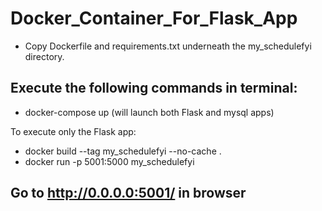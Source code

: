 # Docker_Container_For_Flask_App

-  Copy Dockerfile and requirements.txt underneath the my_schedulefyi directory.

## Execute the following commands in terminal:
- docker-compose up (will launch both Flask and mysql apps)

To execute only the Flask app:
- docker build --tag my_schedulefyi --no-cache .
- docker run -p 5001:5000 my_schedulefyi 

## Go to http://0.0.0.0:5001/ in browser

